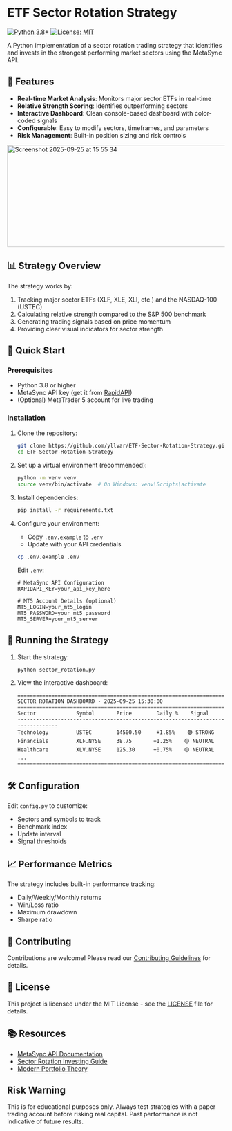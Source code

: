 # ETF Sector Rotation Strategy

[![Python 3.8+](https://img.shields.io/badge/python-3.8+-blue.svg)](https://www.python.org/downloads/)
[![License: MIT](https://img.shields.io/badge/License-MIT-yellow.svg)](https://opensource.org/licenses/MIT)

A Python implementation of a sector rotation trading strategy that identifies and invests in the strongest performing market sectors using the MetaSync API.

## 🌟 Features

- **Real-time Market Analysis**: Monitors major sector ETFs in real-time
- **Relative Strength Scoring**: Identifies outperforming sectors
- **Interactive Dashboard**: Clean console-based dashboard with color-coded signals
- **Configurable**: Easy to modify sectors, timeframes, and parameters
- **Risk Management**: Built-in position sizing and risk controls

<img width="712" height="236" alt="Screenshot 2025-09-25 at 15 55 34" src="https://github.com/user-attachments/assets/879c677e-a19d-447c-b914-563b185ef776" />

## 📊 Strategy Overview

The strategy works by:
1. Tracking major sector ETFs (XLF, XLE, XLI, etc.) and the NASDAQ-100 (USTEC)
2. Calculating relative strength compared to the S&P 500 benchmark
3. Generating trading signals based on price momentum
4. Providing clear visual indicators for sector strength

## 🚀 Quick Start

### Prerequisites

- Python 3.8 or higher
- MetaSync API key (get it from [RapidAPI](https://rapidapi.com/))
- (Optional) MetaTrader 5 account for live trading

### Installation

1. Clone the repository:
   ```bash
   git clone https://github.com/yllvar/ETF-Sector-Rotation-Strategy.git
   cd ETF-Sector-Rotation-Strategy
   ```

2. Set up a virtual environment (recommended):
   ```bash
   python -m venv venv
   source venv/bin/activate  # On Windows: venv\Scripts\activate
   ```

3. Install dependencies:
   ```bash
   pip install -r requirements.txt
   ```

4. Configure your environment:
   - Copy `.env.example` to `.env`
   - Update with your API credentials
   ```bash
   cp .env.example .env
   ```
   Edit `.env`:
   ```
   # MetaSync API Configuration
   RAPIDAPI_KEY=your_api_key_here
   
   # MT5 Account Details (optional)
   MT5_LOGIN=your_mt5_login
   MT5_PASSWORD=your_mt5_password
   MT5_SERVER=your_mt5_server
   ```

## 🏃 Running the Strategy

1. Start the strategy:
   ```bash
   python sector_rotation.py
   ```

2. View the interactive dashboard:
   ```
   ================================================================================
   SECTOR ROTATION DASHBOARD - 2025-09-25 15:30:00
   ================================================================================
   Sector             Symbol       Price        Daily %    Signal
   --------------------------------------------------------------------------------
   Technology         USTEC        14500.50     +1.85%    🟢 STRONG
   Financials         XLF.NYSE     38.75       +1.25%    🟡 NEUTRAL
   Healthcare         XLV.NYSE     125.30      +0.75%    🟡 NEUTRAL
   ...
   ================================================================================
   ```

## 🛠 Configuration

Edit `config.py` to customize:
- Sectors and symbols to track
- Benchmark index
- Update interval
- Signal thresholds

## 📈 Performance Metrics

The strategy includes built-in performance tracking:
- Daily/Weekly/Monthly returns
- Win/Loss ratio
- Maximum drawdown
- Sharpe ratio

## 🤝 Contributing

Contributions are welcome! Please read our [Contributing Guidelines](CONTRIBUTING.md) for details.

## 📄 License

This project is licensed under the MIT License - see the [LICENSE](LICENSE) file for details.

## 📚 Resources

- [MetaSync API Documentation](https://docs.metasync.api)
- [Sector Rotation Investing Guide](https://www.investopedia.com/terms/s/sector-rotation.asp)
- [Modern Portfolio Theory](https://www.investopedia.com/terms/m/modernportfoliotheory.asp)

## Risk Warning

This is for educational purposes only. Always test strategies with a paper trading account before risking real capital. Past performance is not indicative of future results.
